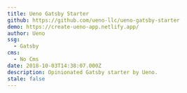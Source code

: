 ```yaml
---
title: Ueno Gatsby Starter
github: https://github.com/ueno-llc/ueno-gatsby-starter
demo: https://create-ueno-app.netlify.app/
author: Ueno
ssg:
  - Gatsby
cms:
  - No Cms
date: 2018-10-03T14:38:07.000Z
description: Opinionated Gatsby starter by Ueno.
stale: false
---
```

